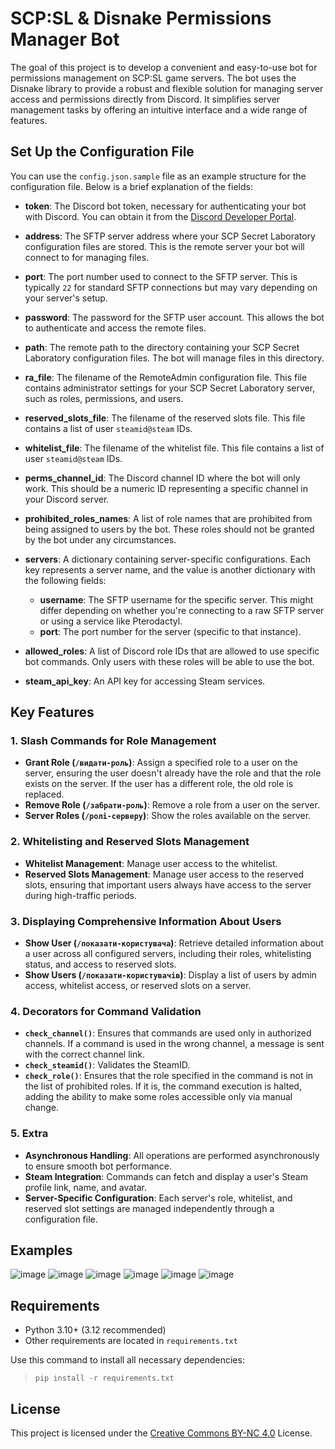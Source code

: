 # SCP:SL & Disnake Permissions Manager Bot

The goal of this project is to develop a convenient and easy-to-use bot for permissions management on SCP:SL game servers. The bot uses the Disnake library to provide a robust and flexible solution for managing server access and permissions directly from Discord. It simplifies server management tasks by offering an intuitive interface and a wide range of features.

## Set Up the Configuration File

You can use the `config.json.sample` file as an example structure for the configuration file. Below is a brief explanation of the fields:

- **token**: The Discord bot token, necessary for authenticating your bot with Discord. You can obtain it from the [Discord Developer Portal](https://discord.com/developers/applications).

- **address**: The SFTP server address where your SCP Secret Laboratory configuration files are stored. This is the remote server your bot will connect to for managing files.

- **port**: The port number used to connect to the SFTP server. This is typically `22` for standard SFTP connections but may vary depending on your server's setup.

- **password**: The password for the SFTP user account. This allows the bot to authenticate and access the remote files.

- **path**: The remote path to the directory containing your SCP Secret Laboratory configuration files. The bot will manage files in this directory.

- **ra_file**: The filename of the RemoteAdmin configuration file. This file contains administrator settings for your SCP Secret Laboratory server, such as roles, permissions, and users.

- **reserved_slots_file**: The filename of the reserved slots file. This file contains a list of user `steamid@steam` IDs.

- **whitelist_file**: The filename of the whitelist file. This file contains a list of user `steamid@steam` IDs.

- **perms_channel_id**: The Discord channel ID where the bot will only work. This should be a numeric ID representing a specific channel in your Discord server.

- **prohibited_roles_names**: A list of role names that are prohibited from being assigned to users by the bot. These roles should not be granted by the bot under any circumstances.

- **servers**: A dictionary containing server-specific configurations. Each key represents a server name, and the value is another dictionary with the following fields:
  - **username**: The SFTP username for the specific server. This might differ depending on whether you're connecting to a raw SFTP server or using a service like Pterodactyl.
  - **port**: The port number for the server (specific to that instance).

- **allowed_roles**: A list of Discord role IDs that are allowed to use specific bot commands. Only users with these roles will be able to use the bot.

- **steam_api_key**: An API key for accessing Steam services.

## Key Features

### 1. Slash Commands for Role Management
- **Grant Role (`/видати-роль`)**: Assign a specified role to a user on the server, ensuring the user doesn't already have the role and that the role exists on the server. If the user has a different role, the old role is replaced.
- **Remove Role (`/забрати-роль`)**: Remove a role from a user on the server.
- **Server Roles (`/ролі-серверу`)**: Show the roles available on the server.

### 2. Whitelisting and Reserved Slots Management
- **Whitelist Management**: Manage user access to the whitelist.
- **Reserved Slots Management**: Manage user access to the reserved slots, ensuring that important users always have access to the server during high-traffic periods.

### 3. Displaying Comprehensive Information About Users
- **Show User (`/показати-користувача`)**: Retrieve detailed information about a user across all configured servers, including their roles, whitelisting status, and access to reserved slots.
- **Show Users (`/показати-користувачів`)**: Display a list of users by admin access, whitelist access, or reserved slots on a server.

### 4. Decorators for Command Validation
- **`check_channel()`**: Ensures that commands are used only in authorized channels. If a command is used in the wrong channel, a message is sent with the correct channel link.
- **`check_steamid()`**: Validates the SteamID.
- **`check_role()`**: Ensures that the role specified in the command is not in the list of prohibited roles. If it is, the command execution is halted, adding the ability to make some roles accessible only via manual change.

### 5. Extra
- **Asynchronous Handling**: All operations are performed asynchronously to ensure smooth bot performance.
- **Steam Integration**: Commands can fetch and display a user's Steam profile link, name, and avatar.
- **Server-Specific Configuration**: Each server's role, whitelist, and reserved slot settings are managed independently through a configuration file.

## Examples

![image](https://imgur.com/WlP1pJ6.png)
![image](https://imgur.com/cyV1L1e.png)
![image](https://imgur.com/xf76zZV.png)
![image](https://imgur.com/DJnnX8r.png)
![image](https://imgur.com/D9CtDfu.png)
![image](https://imgur.com/YYvZ3uj.png)


## Requirements

* Python 3.10+ (3.12 recommended)
* Other requirements are located in `requirements.txt`

Use this command to install all necessary dependencies:
> `pip install -r requirements.txt`

## License

This project is licensed under the [Creative Commons BY-NC 4.0](LICENSE.md) License.
